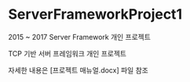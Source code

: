 # ServerFrameworkProject1
2015 ~ 2017 Server Framework 개인 프로젝트

TCP 기반 서버 프레임워크 개인 프로젝트

자세한 내용은 [프로젝트 매뉴얼.docx] 파일 참조
